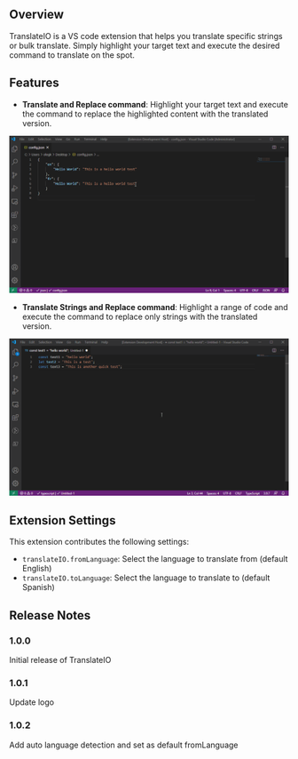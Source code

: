 ## Overview
TranslateIO is a VS code extension that helps you translate specific strings or bulk translate. Simply highlight your target text and execute the desired command to translate on the spot.

## Features

* **Translate and Replace command**: Highlight your target text and execute the command to replace the highlighted content with the translated version.

 ![Translate and Replace](docs/TranslateAndReplace.gif)

* **Translate Strings and Replace command**: Highlight a range of code and execute the command to replace only strings with the translated version.

 ![Translate Strings and Replace](docs/TranslateStringsAndReplace.gif)

## Extension Settings

This extension contributes the following settings:

* `translateIO.fromLanguage`: Select the language to translate from (default English)
* `translateIO.toLanguage`: Select the language to translate to (default Spanish)

## Release Notes

### 1.0.0

Initial release of TranslateIO

### 1.0.1

Update logo

### 1.0.2

Add auto language detection and set as default fromLanguage
